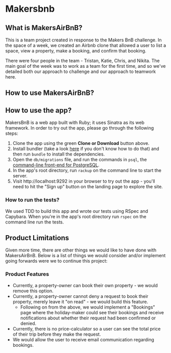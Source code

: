 # Makersbnb

## What is MakersAirBnB?

This is a team project created in response to the Makers BnB challenge. In the space of a week, we created an Airbnb clone that allowed a user to list a space, view a property, make a booking, and confirm that booking. 

There were four people in the team - Tristan, Katie, Chris, and Nikita. The main goal of the week was to work as a team for the first time, and so we've detailed both our approach to challenge and our approach to teamwork here. 

## How to use MakersAirBnB?

## How to use the app?

MakersBnB is a web app built with Ruby; it uses Sinatra as its web framework. In order to try out the app, please go through the following steps:

1. Clone the app using the green **Clone or Download** button above.
2. Install bundler (take a look [here](https://bundler.io/) if you don't know how to do that) and then run `bundle` to install the dependencies.
4. Open the `db/migrations` file, and run the commands in `psql`, the [command-line front-end for PostgreSQL](http://postgresguide.com/utilities/psql.html).
3. In the app's root directory, run `rackup` on the command line to start the server.
4. Visit http://localhost:9292 in your browser to try out the app - you'll need to hit the "Sign up" button on the landing page to explore the site.

### How to run the tests?

We used TDD to build this app and wrote our tests using RSpec and Capybara. When you're in the app's root directory run `rspec` on the command line run the tests. 

## Product Limitations

Given more time, there are other things we would like to have done with MakersAirBnB. Below is a list of things we would consider and/or implement going forwards were we to continue this project:

### Product Features
- Currently, a property-owner can book their own property - we would remove this option. 
- Currently, a property-owner cannot deny a request to book their property, merely leave it "on read" - we would build this feature. 
  - Following on from the above, we would implement a "Bookings" page where the holiday-maker could see their bookings and receive notifications about whether their request had been confirmed or denied. 
- Currently, there is no price-calculator so a user can see the total price of their trip before they make the request. 
- We would allow the user to receive email communication regarding bookings. 
